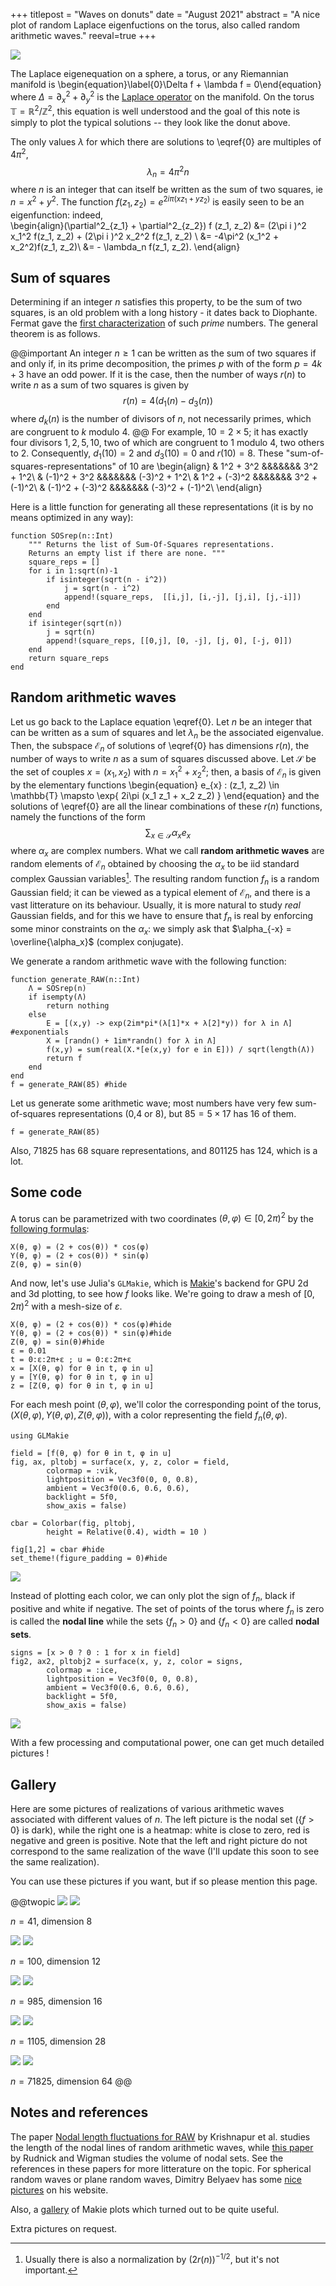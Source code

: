 +++
titlepost = "Waves on donuts"
date = "August 2021"
abstract = "A nice plot of random Laplace eigenfuctions on the torus, also called random arithmetic waves."
reeval=true
+++

![](/posts/img/donuts/1105_color.png)

The Laplace eigenequation on a sphere, a torus, or any Riemannian manifold is 
\begin{equation}\label{0}\Delta f + \lambda f = 0\end{equation}
where $\Delta = \partial^2_x + \partial^2_y$ is the [Laplace operator](https://en.wikipedia.org/wiki/Laplace%E2%80%93Beltrami_operator) on the manifold. 
On the torus $\mathbb{T} = \mathbb{R}^2/\mathbb{Z}^2$, this equation is well understood and the goal of this note is simply to plot the typical solutions -- they look like the donut above. 

The only values $\lambda$ for which there are solutions to \eqref{0} are multiples of $4\pi^2$,  
$$\lambda_n = 4\pi^2 n$$
where $n$ is an integer that can itself be written as the sum of two squares, ie $n = x^2 + y^2$. The function $f(z_1, z_2) = e^{2i\pi (xz_1 + yz_2)}$ is easily seen to be an eigenfunction: indeed,   
\begin{align}(\partial^2_{z_1} + \partial^2_{z_2}) f (z_1, z_2) &= (2\pi i )^2 x_1^2 f(z_1, z_2) + (2\pi i )^2 x_2^2 f(z_1, z_2) \\
&= -4\pi^2 (x_1^2 + x_2^2)f(z_1, z_2)\\
&= - \lambda_n f(z_1, z_2). 
\end{align}

## Sum of squares

Determining  if an integer $n$ satisfies this property, to be the sum of two squares, is an old problem with a long history - it dates back to Diophante. Fermat gave the [first characterization](https://en.wikipedia.org/wiki/Fermat%27s_theorem_on_sums_of_two_squares) of such *prime* numbers. The general theorem is as follows.

@@important
An integer $n \geqslant 1$ can be written as the sum of two squares if and only if, in its prime decomposition, the primes $p$ with of the form $p = 4k + 3$ have an odd power. If it is the case, then the number of ways $r(n)$ to write $n$ as a sum of two squares is given by
$$r(n) = 4(d_1(n) - d_3(n))$$
where $d_k(n)$ is the number of divisors of $n$, not necessarily primes, which are congruent to $k$ modulo $4$. 
@@
For example, $10 = 2 \times 5$; it has exactly four divisors $1,2,5,10$, two of which are congruent to 1 modulo 4, two others to 2.
Consequently, $d_1(10) = 2$ and $d_3(10) = 0$ and $r(10) = 8$. These "sum-of-squares-representations" of 10 are 
\begin{align}
& 1^2 + 3^2 &&&&&&& 3^2 + 1^2\\
& (-1)^2 + 3^2 &&&&&&& (-3)^2 + 1^2\\
& 1^2 + (-3)^2 &&&&&&& 3^2 + (-1)^2\\
& (-1)^2 + (-3)^2 &&&&&&& (-3)^2 + (-1)^2\\
\end{align}

Here is a little function for generating all these representations (it is by no means optimized in any way):
```julia:sos
function SOSrep(n::Int)
    """ Returns the list of Sum-Of-Squares representations.
    Returns an empty list if there are none. """
    square_reps = []
    for i in 1:sqrt(n)-1
        if isinteger(sqrt(n - i^2))
            j = sqrt(n - i^2)
            append!(square_reps,  [[i,j], [i,-j], [j,i], [j,-i]])
        end
    end
    if isinteger(sqrt(n))
        j = sqrt(n)
        append!(square_reps, [[0,j], [0, -j], [j, 0], [-j, 0]])
    end
    return square_reps
end

```

## Random arithmetic waves

Let us go back to the Laplace equation \eqref{0}. Let $n$ be an integer that can be written as a sum of squares and let $\lambda_n$ be the associated eigenvalue. 
Then, the subspace $\mathscr{E}_n$ of solutions of \eqref{0} has dimensions $r(n)$, the number of ways to write $n$ as a sum of squares discussed above. Let $\mathscr{S}$ be the set of couples $x=(x_1,x_2)$ with $n= x_1^2 + x_2^2$; then, a basis of $\mathscr{E}_n$ is given by the elementary functions
\begin{equation}
e_{x} : (z_1, z_2) \in \mathbb{T} \mapsto \exp\{ 2i\pi (x_1 z_1 + x_2 z_2) \}
\end{equation}
and the solutions of \eqref{0} are all the linear combinations of these $r(n)$ functions, namely the functions of the form
$$ \sum_{x \in \mathscr{S}} \alpha_x e_x $$
where $\alpha_x$ are complex numbers. What we call **random arithmetic waves** are random elements of $\mathscr{E}_n$ obtained by choosing the $\alpha_x$ to be iid standard complex Gaussian variables[^1]. The resulting random function $f_n$ is a random Gaussian field; it can be viewed as a typical element of $\mathscr{E}_n$, and there is a vast litterature on its behaviour. Usually, it is more natural to study *real* Gaussian fields, and for this we have to ensure that $f_n$ is real by enforcing some minor constraints on the $\alpha_x$: we simply ask that $\alpha_{-x} = \overline{\alpha_x}$ (complex conjugate). 

We generate a random arithmetic wave with the following function:
```julia:generate
function generate_RAW(n::Int)
    Λ = SOSrep(n)
    if isempty(Λ)
        return nothing
    else
        E = [(x,y) -> exp(2im*pi*(λ[1]*x + λ[2]*y)) for λ in Λ] #exponentials
        X = [randn() + 1im*randn() for λ in Λ]
        f(x,y) = sum(real(X.*[e(x,y) for e in E])) / sqrt(length(Λ))
        return f
    end
end
f = generate_RAW(85) #hide
```
Let us generate some arithmetic wave; most numbers have very few sum-of-squares representations (0,4 or 8), but $85 = 5 \times 17$ has 16 of them. 
```
f = generate_RAW(85)
```
Also, 71825 has 68 square representations, and 801125 has 124, which is a lot. 



## Some code



A torus can be parametrized with two coordinates $(\theta, \varphi) \in [0,2\pi)^2$ by the [following formulas](https://en.wikipedia.org/wiki/Torus#Geometry):
```
X(θ, φ) = (2 + cos(θ)) * cos(φ)
Y(θ, φ) = (2 + cos(θ)) * sin(φ)
Z(θ, φ) = sin(θ)
```

And now, let's use Julia's `GLMakie`, which is [Makie](http://makie.juliaplots.org/stable/)'s backend for GPU 2d and 3d plotting, to see how $f$ looks like. We're going to draw a mesh of $[0, 2\pi)^2$ with a mesh-size of $\varepsilon$.
```julia:mesh
X(θ, φ) = (2 + cos(θ)) * cos(φ)#hide
Y(θ, φ) = (2 + cos(θ)) * sin(φ)#hide
Z(θ, φ) = sin(θ)#hide
ε = 0.01
t = 0:ε:2π+ε ; u = 0:ε:2π+ε
x = [X(θ, φ) for θ in t, φ in u]
y = [Y(θ, φ) for θ in t, φ in u]
z = [Z(θ, φ) for θ in t, φ in u]
```

For each mesh point $(\theta, \varphi)$, we'll color the corresponding point of the torus, $(X(\theta, \varphi), Y(\theta, \varphi), Z(\theta, \varphi))$, with a color representing the field $f_n(\theta, \varphi)$. 

```
using GLMakie

field = [f(θ, φ) for θ in t, φ in u]
fig, ax, pltobj = surface(x, y, z, color = field, 
        colormap = :vik,
        lightposition = Vec3f0(0, 0, 0.8), 
        ambient = Vec3f0(0.6, 0.6, 0.6),
        backlight = 5f0, 
        show_axis = false) 

cbar = Colorbar(fig, pltobj,
        height = Relative(0.4), width = 10 )

fig[1,2] = cbar #hide
set_theme!(figure_padding = 0)#hide
```
![](/posts/img/donuts/raw.png)

Instead of plotting each color, we can only plot the sign of $f_n$, black if positive and white if negative. 
The set of points of the torus where $f_n$ is zero is called the **nodal line** while the sets $\{f_n >0\}$ and $\{f_n < 0 \}$ are called **nodal sets**. 

```
signs = [x > 0 ? 0 : 1 for x in field]
fig2, ax2, pltobj2 = surface(x, y, z, color = signs, 
        colormap = :ice,
        lightposition = Vec3f0(0, 0, 0.8), 
        ambient = Vec3f0(0.6, 0.6, 0.6),
        backlight = 5f0, 
        show_axis = false) 
```
![](/posts/img/donuts/raw2.png)

With a few processing and computational power, one can get much detailed pictures ! 

## Gallery

Here are some pictures of realizations of various arithmetic waves associated with different values of $n$. The left picture is the nodal set ($\{ f > 0 \}$ is dark), while the right one is a heatmap: white is close to zero, red is negative and green is positive. Note that the left and right picture do not correspond to the same realization of the wave (I'll update this soon to see the same realization). 

You can use these pictures if you want, but if so please mention this page.  

@@twopic
![](/posts/img/donuts/41.png)
![](/posts/img/donuts/41_color.png)

$n = 41$, dimension 8

![](/posts/img/donuts/100.png)
![](/posts/img/donuts/100_color.png)

$n=100$, dimension 12

![](/posts/img/donuts/985.png)
![](/posts/img/donuts/985_color.png)

$n=985$, dimension 16

![](/posts/img/donuts/1105.png)
![](/posts/img/donuts/1105_color.png)

$n=1105$, dimension 28

![](/posts/img/donuts/71825.png)
![](/posts/img/donuts/71825_color.png)

$n = 71825$, dimension 64
@@


## Notes and references

The paper [Nodal length fluctuations for RAW](https://arxiv.org/pdf/1111.2800.pdf) by Krishnapur et al. studies the length of the nodal lines of random arithmetic waves, while [this paper](https://arxiv.org/pdf/math-ph/0702081.pdf) by Rudnick and Wigman studies the volume of nodal sets. See the references in these papers for more litterature on the topic. For spherical random waves or plane random waves, Dimitry Belyaev has some [nice pictures](http://people.maths.ox.ac.uk/belyaev/) on his website. 

Also, a [gallery](https://lazarusa.github.io/BeautifulMakie/) of Makie plots which turned out to be quite useful.

Extra pictures on request.



[^1]: Usually there is also a normalization by $(2r(n))^{-1/2}$, but it's not important. 
